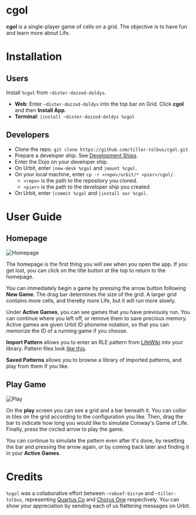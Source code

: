 # cgol

**cgol** is a single-player game of cells on a grid. The objective is to have fun and learn more about Life. 

# Installation

## Users
Install `%cgol` from `~dister-dozzod-doldys`. 
- **Web**: Enter `~dister-dozzod-doldys` into the top bar on Grid. Click **cgol** and then **Install 
App**. 
- **Terminal**: `|install ~dister-dozzod-doldys %cgol`

## Developers
* Clone the repo. `git clone https://github.com/tiller-tolbus/cgol.git`
* Prepare a developer ship. See [Development Ships](https://developers.urbit.org/guides/core/environment#development-ships).
* Enter the Dojo on your developer ship. 
* On Urbit, enter `|new-desk %cgol` and `|mount %cgol`. 
* On your local machine, enter `cp -r <repo>/urbit/* <pier>/cgol/`.
  * `<repo>` is the path to the repository you cloned.
  * `<pier>` is the path to the developer ship you created.
* On Urbit, enter `|commit %cgol` and `|install our %cgol`.

# User Guide

## Homepage

![Homepage](https://tiller-tolbus.nyc3.digitaloceanspaces.com/cgol/homepage.jpg)

The homepage is the first thing you will see when you open the app. If you get lost, you can click on the title button at the top to return to the homepage. 

You can immediately begin a game by pressing the arrow button following **New Game**. The drag bar determines the size of the grid. A larger grid contains more cells, and thereby more Life, but it will run more slowly. 

Under **Active Games**, you can see games that you have previously run. You can continue where you left off, or remove them to save precious memory. Active games are given Urbit ID phoneme notation, so that you can memorize the ID of a running game if you choose. 

**Import Pattern** allows you to enter an RLE pattern from [LifeWiki](https://conwaylife.com/wiki) into your library. Pattern files look [like this](https://conwaylife.com/patterns/bulletheptomino.rle).

**Saved Patterns** allows you to browse a library of imported patterns, and play from them if you like. 

## Play Game

![Play](https://tiller-tolbus.nyc3.digitaloceanspaces.com/cgol/play.jpg)

On the **play** screen you can see a grid and a bar beneath it. You can collor in tiles on the grid according to the configuration you like. Then, drag the bar to indicate how long you would like to simulate Conway's Game of Life. Finally, press the circled arrow to play the game. 

You can continue to simulate the pattern even after it's done, by resetting the bar and pressing the arrow again, or by coming back later and finding it in your **Active Games**. 

# Credits

`%cgol` was a collaborative effort between `~rabsef-bicrym` and `~tiller-tolbus`, representing [Quartus Co](https://www.quartus.co/) and [Chorus One](https://www.chorus.one) respectively. You can show your appreciation by sending each of us flattering messages on Urbit. 
